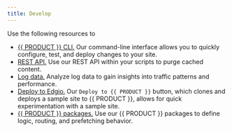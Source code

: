 ```yaml
---
title: Develop
---
```


Use the following resources to
-   [{{ PRODUCT }} CLI.](/applications/develop/cli) Our command-line interface allows you to quickly configure, test, and deploy changes to your site.
-   [REST API.](/applications/develop/rest_api) Use our REST API within your scripts to purge cached content.
-   [Log data.](/applications/develop/logs) Analyze log data to gain insights into traffic patterns and performance.
-   [Deploy to Edgio.](/applications/develop/deploy_to_edgio) Our `Deploy to {{ PRODUCT }}` button, which clones and deploys a sample site to {{ PRODUCT }}, allows for quick experimentation with a sample site.
-   [{{ PRODUCT }} packages.](/applications/develop/packages) Use our {{ PRODUCT }} packages to define logic, routing, and prefetching behavior.

